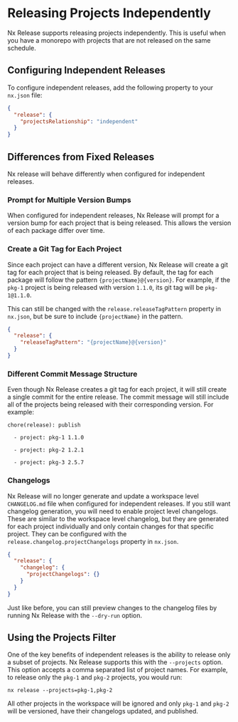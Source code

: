 # Releasing Projects Independently

Nx Release supports releasing projects independently. This is useful when you have a monorepo with projects that are not released on the same schedule.

## Configuring Independent Releases

To configure independent releases, add the following property to your `nx.json` file:

```nx.json
{
  "release": {
    "projectsRelationship": "independent"
  }
}
```

## Differences from Fixed Releases

Nx release will behave differently when configured for independent releases.

### Prompt for Multiple Version Bumps

When configured for independent releases, Nx Release will prompt for a version bump for each project that is being released. This allows the version of each package differ over time.

### Create a Git Tag for Each Project

Since each project can have a different version, Nx Release will create a git tag for each project that is being released. By default, the tag for each package will follow the pattern `{projectName}@{version}`. For example, if the `pkg-1` project is being released with version `1.1.0`, its git tag will be `pkg-1@1.1.0`.

This can still be changed with the `release.releaseTagPattern` property in `nx.json`, but be sure to include `{projectName}` in the pattern.

```json nx.json
{
  "release": {
    "releaseTagPattern": "{projectName}@{version}"
  }
}
```

### Different Commit Message Structure

Even though Nx Release creates a git tag for each project, it will still create a single commit for the entire release. The commit message will still include all of the projects being released with their corresponding version. For example:

```
chore(release): publish

  - project: pkg-1 1.1.0

  - project: pkg-2 1.2.1

  - project: pkg-3 2.5.7
```

### Changelogs

Nx Release will no longer generate and update a workspace level `CHANGELOG.md` file when configured for independent releases. If you still want changelog generation, you will need to enable project level changelogs. These are similar to the workspace level changelog, but they are generated for each project individually and only contain changes for that specific project. They can be configured with the `release.changelog.projectChangelogs` property in `nx.json`.

```json nx.json
{
  "release": {
    "changelog": {
      "projectChangelogs": {}
    }
  }
}
```

Just like before, you can still preview changes to the changelog files by running Nx Release with the `--dry-run` option.

## Using the Projects Filter

One of the key benefits of independent releases is the ability to release only a subset of projects. Nx Release supports this with the `--projects` option. This option accepts a comma separated list of project names. For example, to release only the `pkg-1` and `pkg-2` projects, you would run:

```shell
nx release --projects=pkg-1,pkg-2
```

All other projects in the workspace will be ignored and only `pkg-1` and `pkg-2` will be versioned, have their changelogs updated, and published.
